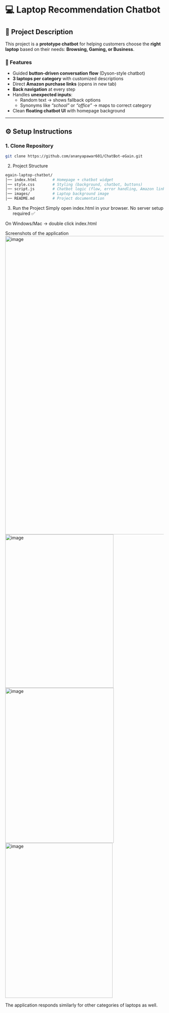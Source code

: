 # 💻 Laptop Recommendation Chatbot

## 📖 Project Description
This project is a **prototype chatbot** for helping customers choose the **right laptop** based on their needs: **Browsing, Gaming, or Business**.  

### 🔹 Features
- Guided **button-driven conversation flow** (Dyson-style chatbot)  
- **3 laptops per category** with customized descriptions  
- Direct **Amazon purchase links** (opens in new tab)  
- **Back navigation** at every step  
- Handles **unexpected inputs**:  
  - Random text → shows fallback options  
  - Synonyms like *“school”* or *“office”* → maps to correct category  
- Clean **floating chatbot UI** with homepage background  

---

## ⚙️ Setup Instructions

### 1. Clone Repository
```bash
git clone https://github.com/ananyapawar601/ChatBot-eGain.git
```
2. Project Structure
```bash
egain-laptop-chatbot/
│── index.html       # Homepage + chatbot widget
│── style.css        # Styling (background, chatbot, buttons)
│── script.js        # Chatbot logic (flow, error handling, Amazon links)
│── images/          # Laptop background image
│── README.md        # Project documentation
```
3. Run the Project
Simply open index.html in your browser.
No server setup required ✅

On Windows/Mac → double click index.html

Screenshots of the application
<img width="1906" height="947" alt="image" src="https://github.com/user-attachments/assets/5c90ee47-e0a7-4c18-b8d9-b9ddb068bedb" />
<img width="344" height="487" alt="image" src="https://github.com/user-attachments/assets/0216ca9b-b2c3-49d3-8b36-9b5484fc5d0b" />
<img width="345" height="492" alt="image" src="https://github.com/user-attachments/assets/70fd97c6-46cb-41bc-b11f-75b991d403b7" />
<img width="341" height="492" alt="image" src="https://github.com/user-attachments/assets/bb25661b-4753-42fb-a151-ed8ea9e82b4d" />


The application responds similarly for other categories of laptops as well.


